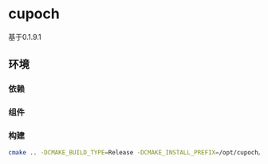# cupoch

基于0.1.9.1

## 环境

### 依赖

### 组件

### 构建

```sh
cmake .. -DCMAKE_BUILD_TYPE=Release -DCMAKE_INSTALL_PREFIX=/opt/cupoch/cupoch -DBUILD_UNIT_TESTS=OFF -DBUILD_PYBIND11=OFF -DBUILD_PYTHON_MODULE=OFF
```
